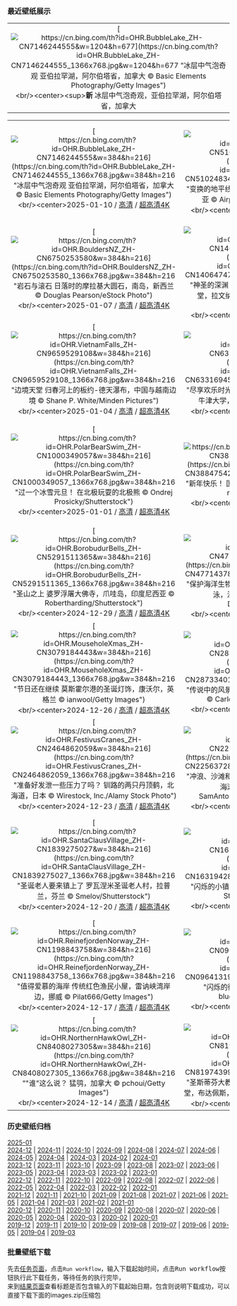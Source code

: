 ### 最近壁纸展示
||
|:---:|
|[![https://cn.bing.com/th?id=OHR.BubbleLake_ZH-CN7146244555&w=1204&h=677](https://cn.bing.com/th?id=OHR.BubbleLake_ZH-CN7146244555_1366x768.jpg&w=1204&h=677 "冰层中气泡奇观&#10;亚伯拉罕湖，阿尔伯塔省，加拿大&#10;© Basic Elements Photography/Getty Images")](https://cn.bing.com/search?q=%e9%98%bf%e5%b0%94%e4%bc%af%e5%a1%94%e7%9c%81%e4%ba%9a%e4%bc%af%e6%8b%89%e7%bd%95%e6%b9%96&form=hpcapt&mkt=zh-cn&filters=HpDate:"20250109_1600")<br/><center><sup>**新**</sup>&nbsp;冰层中气泡奇观，亚伯拉罕湖，阿尔伯塔省，加拿大<center/>|

||||
|:---:|:---:|:---:|
|[![https://cn.bing.com/th?id=OHR.BubbleLake_ZH-CN7146244555&w=384&h=216](https://cn.bing.com/th?id=OHR.BubbleLake_ZH-CN7146244555_1366x768.jpg&w=384&h=216 "冰层中气泡奇观&#10;亚伯拉罕湖，阿尔伯塔省，加拿大&#10;© Basic Elements Photography/Getty Images")](https://cn.bing.com/search?q=%e9%98%bf%e5%b0%94%e4%bc%af%e5%a1%94%e7%9c%81%e4%ba%9a%e4%bc%af%e6%8b%89%e7%bd%95%e6%b9%96&form=hpcapt&mkt=zh-cn&filters=HpDate:"20250109_1600")<br/><center>2025-01-10 / [高清](https://cn.bing.com/th?id=OHR.BubbleLake_ZH-CN7146244555_1920x1200.jpg&w=1920&h=1200) / [超高清4K](https://cn.bing.com/th?id=OHR.BubbleLake_ZH-CN7146244555_UHD.jpg&w=3840&h=2160)<center/>|[![https://cn.bing.com/th?id=OHR.NamibiaDunes_ZH-CN5102483490&w=384&h=216](https://cn.bing.com/th?id=OHR.NamibiaDunes_ZH-CN5102483490_1366x768.jpg&w=384&h=216 "变换的地平线&#10;苏丝斯黎沙丘，纳米布沙漠，纳米比亚&#10;© Airpano/Amazing Aerial Agency")](https://cn.bing.com/search?q=%e7%ba%b3%e7%b1%b3%e5%b8%83%e6%b2%99%e6%bc%a0&form=hpcapt&mkt=zh-cn&filters=HpDate:"20250108_1600")<br/><center>2025-01-09 / [高清](https://cn.bing.com/th?id=OHR.NamibiaDunes_ZH-CN5102483490_1920x1200.jpg&w=1920&h=1200) / [超高清4K](https://cn.bing.com/th?id=OHR.NamibiaDunes_ZH-CN5102483490_UHD.jpg&w=3840&h=2160)<center/>|[![https://cn.bing.com/th?id=OHR.GreatWallStairs_ZH-CN4045949792&w=384&h=216](https://cn.bing.com/th?id=OHR.GreatWallStairs_ZH-CN4045949792_1366x768.jpg&w=384&h=216 "银装素裹，巍峨壮丽&#10;被雪覆盖的长城，中国&#10;© View Stock/Alamy Stock Photo")](https://cn.bing.com/search?q=%e4%b8%ad%e5%9b%bd%e9%95%bf%e5%9f%8e&form=hpcapt&mkt=zh-cn&filters=HpDate:"20250107_1600")<br/><center>2025-01-08 / [高清](https://cn.bing.com/th?id=OHR.GreatWallStairs_ZH-CN4045949792_1920x1200.jpg&w=1920&h=1200) / [超高清4K](https://cn.bing.com/th?id=OHR.GreatWallStairs_ZH-CN4045949792_UHD.jpg&w=3840&h=2160)<center/>|
|[![https://cn.bing.com/th?id=OHR.BouldersNZ_ZH-CN6750253580&w=384&h=216](https://cn.bing.com/th?id=OHR.BouldersNZ_ZH-CN6750253580_1366x768.jpg&w=384&h=216 "岩石与滚石&#10;日落时的摩拉基大圆石，南岛，新西兰&#10;© Douglas Pearson/eStock Photo")](https://cn.bing.com/search?q=%e6%91%a9%e6%8b%89%e5%9f%ba%e5%a4%a7%e5%9c%86%e7%9f%b3&form=hpcapt&mkt=zh-cn&filters=HpDate:"20250106_1600")<br/><center>2025-01-07 / [高清](https://cn.bing.com/th?id=OHR.BouldersNZ_ZH-CN6750253580_1920x1200.jpg&w=1920&h=1200) / [超高清4K](https://cn.bing.com/th?id=OHR.BouldersNZ_ZH-CN6750253580_UHD.jpg&w=3840&h=2160)<center/>|[![https://cn.bing.com/th?id=OHR.RavennaBasilica_ZH-CN1406474730&w=384&h=216](https://cn.bing.com/th?id=OHR.RavennaBasilica_ZH-CN1406474730_1366x768.jpg&w=384&h=216 "神圣的深渊&#10;被水淹没的地下室，圣弗朗西斯大教堂，拉文纳，意大利&#10;© Andrea Pucci/Getty Images")](https://cn.bing.com/search?q=%e6%84%8f%e5%a4%a7%e5%88%a9%e6%8b%89%e6%96%87%e7%ba%b3&form=hpcapt&mkt=zh-cn&filters=HpDate:"20250105_1600")<br/><center>2025-01-06 / [高清](https://cn.bing.com/th?id=OHR.RavennaBasilica_ZH-CN1406474730_1920x1200.jpg&w=1920&h=1200) / [超高清4K](https://cn.bing.com/th?id=OHR.RavennaBasilica_ZH-CN1406474730_UHD.jpg&w=3840&h=2160)<center/>|[![https://cn.bing.com/th?id=OHR.PlumParakeet_ZH-CN0311942558&w=384&h=216](https://cn.bing.com/th?id=OHR.PlumParakeet_ZH-CN0311942558_1366x768.jpg&w=384&h=216 "树梢上的焦点&#10;希莫加的紫红头鹦鹉，卡纳塔克邦，印度&#10;© Hira Punjabi/Alamy Stock Photo")](https://cn.bing.com/search?q=%e7%b4%ab%e7%ba%a2%e5%a4%b4%e9%b9%a6%e9%b9%89&form=hpcapt&mkt=zh-cn&filters=HpDate:"20250104_1600")<br/><center>2025-01-05 / [高清](https://cn.bing.com/th?id=OHR.PlumParakeet_ZH-CN0311942558_1920x1200.jpg&w=1920&h=1200) / [超高清4K](https://cn.bing.com/th?id=OHR.PlumParakeet_ZH-CN0311942558_UHD.jpg&w=3840&h=2160)<center/>|
|[![https://cn.bing.com/th?id=OHR.VietnamFalls_ZH-CN9659529108&w=384&h=216](https://cn.bing.com/th?id=OHR.VietnamFalls_ZH-CN9659529108_1366x768.jpg&w=384&h=216 "边境天堂&#10;归春河上的板约-德天瀑布，中国与越南边境&#10;© Shane P. White/Minden Pictures")](https://cn.bing.com/search?q=%e6%9d%bf%e7%ba%a6-%e5%be%b7%e5%a4%a9%e7%80%91%e5%b8%83&form=hpcapt&mkt=zh-cn&filters=HpDate:"20250103_1600")<br/><center>2025-01-04 / [高清](https://cn.bing.com/th?id=OHR.VietnamFalls_ZH-CN9659529108_1920x1200.jpg&w=1920&h=1200) / [超高清4K](https://cn.bing.com/th?id=OHR.VietnamFalls_ZH-CN9659529108_UHD.jpg&w=3840&h=2160)<center/>|[![https://cn.bing.com/th?id=OHR.TolkienOxford_ZH-CN6331694590&w=384&h=216](https://cn.bing.com/th?id=OHR.TolkienOxford_ZH-CN6331694590_1366x768.jpg&w=384&h=216 "尽享欢乐时光&#10;英国拉德克里夫图书馆和万灵学院，牛津大学，英格兰&#10;© atiger/Shutterstock")](https://cn.bing.com/search?q=JRR+%e6%89%98%e5%b0%94%e9%87%91&form=hpcapt&mkt=zh-cn&filters=HpDate:"20250102_1600")<br/><center>2025-01-03 / [高清](https://cn.bing.com/th?id=OHR.TolkienOxford_ZH-CN6331694590_1920x1200.jpg&w=1920&h=1200) / [超高清4K](https://cn.bing.com/th?id=OHR.TolkienOxford_ZH-CN6331694590_UHD.jpg&w=3840&h=2160)<center/>|[![https://cn.bing.com/th?id=OHR.ArdezSwitzerland_ZH-CN5605305240&w=384&h=216](https://cn.bing.com/th?id=OHR.ArdezSwitzerland_ZH-CN5605305240_1366x768.jpg&w=384&h=216 "熠熠生辉的村庄&#10;阿尔德兹村上空的星轨，格劳宾登州，瑞士&#10;© Roberto Moiola/Getty Images")](https://cn.bing.com/search?q=%e7%91%9e%e5%a3%ab%e9%98%bf%e5%b0%94%e5%be%b7%e5%85%b9&form=hpcapt&mkt=zh-cn&filters=HpDate:"20250101_1600")<br/><center>2025-01-02 / [高清](https://cn.bing.com/th?id=OHR.ArdezSwitzerland_ZH-CN5605305240_1920x1200.jpg&w=1920&h=1200) / [超高清4K](https://cn.bing.com/th?id=OHR.ArdezSwitzerland_ZH-CN5605305240_UHD.jpg&w=3840&h=2160)<center/>|
|[![https://cn.bing.com/th?id=OHR.PolarBearSwim_ZH-CN1000349057&w=384&h=216](https://cn.bing.com/th?id=OHR.PolarBearSwim_ZH-CN1000349057_1366x768.jpg&w=384&h=216 "过一个冰雪元旦！&#10;在北极玩耍的北极熊&#10;© Ondrej Prosicky/Shutterstock")](https://cn.bing.com/search?q=%e5%85%83%e6%97%a6&form=hpcapt&mkt=zh-cn&filters=HpDate:"20241231_1600")<br/><center>2025-01-01 / [高清](https://cn.bing.com/th?id=OHR.PolarBearSwim_ZH-CN1000349057_1920x1200.jpg&w=1920&h=1200) / [超高清4K](https://cn.bing.com/th?id=OHR.PolarBearSwim_ZH-CN1000349057_UHD.jpg&w=3840&h=2160)<center/>|[![https://cn.bing.com/th?id=OHR.CANYE24_ZH-CN3884754296&w=384&h=216](https://cn.bing.com/th?id=OHR.CANYE24_ZH-CN3884754296_1366x768.jpg&w=384&h=216 "新年快乐！&#10;国会山上空的烟花，渥太华，加拿大&#10;© naibank/Getty Images")](https://cn.bing.com/search?q=%e6%b8%a5%e5%a4%aa%e5%8d%8e%e5%9b%bd%e4%bc%9a%e5%b1%b1&form=hpcapt&mkt=zh-cn&filters=HpDate:"20241230_1600")<br/><center>2024-12-31 / [高清](https://cn.bing.com/th?id=OHR.CANYE24_ZH-CN3884754296_1920x1200.jpg&w=1920&h=1200) / [超高清4K](https://cn.bing.com/th?id=OHR.CANYE24_ZH-CN3884754296_UHD.jpg&w=3840&h=2160)<center/>|[![https://cn.bing.com/th?id=OHR.MountFieldNP_ZH-CN6004420782&w=384&h=216](https://cn.bing.com/th?id=OHR.MountFieldNP_ZH-CN6004420782_1366x768.jpg&w=384&h=216 "四季皆美的公园&#10;多布森湖附近的塔斯马尼亚雪胶和班达尼植物，费尔德山国家公园，塔斯马尼亚，澳大利亚&#10;© Whitworth Images/Getty Images")](https://cn.bing.com/search?q=%e8%b4%b9%e5%b0%94%e5%be%b7%e5%b1%b1%e5%9b%bd%e5%ae%b6%e5%85%ac%e5%9b%ad&form=hpcapt&mkt=zh-cn&filters=HpDate:"20241229_1600")<br/><center>2024-12-30 / [高清](https://cn.bing.com/th?id=OHR.MountFieldNP_ZH-CN6004420782_1920x1200.jpg&w=1920&h=1200) / [超高清4K](https://cn.bing.com/th?id=OHR.MountFieldNP_ZH-CN6004420782_UHD.jpg&w=3840&h=2160)<center/>|
|[![https://cn.bing.com/th?id=OHR.BorobudurBells_ZH-CN5291511365&w=384&h=216](https://cn.bing.com/th?id=OHR.BorobudurBells_ZH-CN5291511365_1366x768.jpg&w=384&h=216 "圣山之上&#10;婆罗浮屠大佛寺，爪哇岛，印度尼西亚&#10;© Robertharding/Shutterstock")](https://cn.bing.com/search?q=%e5%a9%86%e7%bd%97%e6%b5%ae%e5%b1%a0%e5%a4%a7%e4%bd%9b%e5%af%ba&form=hpcapt&mkt=zh-cn&filters=HpDate:"20241228_1600")<br/><center>2024-12-29 / [高清](https://cn.bing.com/th?id=OHR.BorobudurBells_ZH-CN5291511365_1920x1200.jpg&w=1920&h=1200) / [超高清4K](https://cn.bing.com/th?id=OHR.BorobudurBells_ZH-CN5291511365_UHD.jpg&w=3840&h=2160)<center/>|[![https://cn.bing.com/th?id=OHR.CoralTurtle_ZH-CN4771437860&w=384&h=216](https://cn.bing.com/th?id=OHR.CoralTurtle_ZH-CN4771437860_1366x768.jpg&w=384&h=216 "保护海洋生物——绿海龟&#10;一只绿海龟在太平洋中游泳，法国海外属地新喀里多尼亚&#10;© Damsea/Shutterstock")](https://cn.bing.com/search?q=%e7%bb%bf%e6%b5%b7%e9%be%9f&form=hpcapt&mkt=zh-cn&filters=HpDate:"20241227_1600")<br/><center>2024-12-28 / [高清](https://cn.bing.com/th?id=OHR.CoralTurtle_ZH-CN4771437860_1920x1200.jpg&w=1920&h=1200) / [超高清4K](https://cn.bing.com/th?id=OHR.CoralTurtle_ZH-CN4771437860_UHD.jpg&w=3840&h=2160)<center/>|[![https://cn.bing.com/th?id=OHR.LakeBledSnow_ZH-CN4118056813&w=384&h=216](https://cn.bing.com/th?id=OHR.LakeBledSnow_ZH-CN4118056813_1366x768.jpg&w=384&h=216 "冰雪倒影和积雪覆盖的群峰&#10;布莱德湖，斯洛文尼亚&#10;© Kesu01/Getty Images")](https://cn.bing.com/search?q=%e6%96%af%e6%b4%9b%e6%96%87%e5%b0%bc%e4%ba%9a%e5%b8%83%e8%8e%b1%e5%be%b7%e6%b9%96&form=hpcapt&mkt=zh-cn&filters=HpDate:"20241226_1600")<br/><center>2024-12-27 / [高清](https://cn.bing.com/th?id=OHR.LakeBledSnow_ZH-CN4118056813_1920x1200.jpg&w=1920&h=1200) / [超高清4K](https://cn.bing.com/th?id=OHR.LakeBledSnow_ZH-CN4118056813_UHD.jpg&w=3840&h=2160)<center/>|
|[![https://cn.bing.com/th?id=OHR.MouseholeXmas_ZH-CN3079184443&w=384&h=216](https://cn.bing.com/th?id=OHR.MouseholeXmas_ZH-CN3079184443_1366x768.jpg&w=384&h=216 "节日还在继续&#10;莫斯霍尔港的圣诞灯饰，康沃尔，英格兰&#10;© ianwool/Getty Images")](https://cn.bing.com/search?q=%e8%8a%82%e7%a4%bc%e6%97%a5&form=hpcapt&mkt=zh-cn&filters=HpDate:"20241225_1600")<br/><center>2024-12-26 / [高清](https://cn.bing.com/th?id=OHR.MouseholeXmas_ZH-CN3079184443_1920x1200.jpg&w=1920&h=1200) / [超高清4K](https://cn.bing.com/th?id=OHR.MouseholeXmas_ZH-CN3079184443_UHD.jpg&w=3840&h=2160)<center/>|[![https://cn.bing.com/th?id=OHR.CovadongaWinter_ZH-CN2873340163&w=384&h=216](https://cn.bing.com/th?id=OHR.CovadongaWinter_ZH-CN2873340163_1366x768.jpg&w=384&h=216 "传说中的风景&#10;科瓦东加湖，阿斯图里亚斯，西班牙&#10;© Carlos Fernandez/Getty Images")](https://cn.bing.com/search?q=%e7%a7%91%e7%93%a6%e4%b8%9c%e5%8a%a0%e5%8e%86%e5%8f%b2&form=hpcapt&mkt=zh-cn&filters=HpDate:"20241224_1600")<br/><center>2024-12-25 / [高清](https://cn.bing.com/th?id=OHR.CovadongaWinter_ZH-CN2873340163_1920x1200.jpg&w=1920&h=1200) / [超高清4K](https://cn.bing.com/th?id=OHR.CovadongaWinter_ZH-CN2873340163_UHD.jpg&w=3840&h=2160)<center/>|[![https://cn.bing.com/th?id=OHR.SantaSnowglobe_ZH-CN2671421527&w=384&h=216](https://cn.bing.com/th?id=OHR.SantaSnowglobe_ZH-CN2671421527_1366x768.jpg&w=384&h=216 "祝你圣诞快乐！&#10;德国圣诞市场&#10;© Cyril Gosselin/Getty Images")](https://cn.bing.com/search?q=%e5%b9%b3%e5%ae%89%e5%a4%9c&form=hpcapt&mkt=zh-cn&filters=HpDate:"20241223_1600")<br/><center>2024-12-24 / [高清](https://cn.bing.com/th?id=OHR.SantaSnowglobe_ZH-CN2671421527_1920x1200.jpg&w=1920&h=1200) / [超高清4K](https://cn.bing.com/th?id=OHR.SantaSnowglobe_ZH-CN2671421527_UHD.jpg&w=3840&h=2160)<center/>|
|[![https://cn.bing.com/th?id=OHR.FestivusCranes_ZH-CN2464862059&w=384&h=216](https://cn.bing.com/th?id=OHR.FestivusCranes_ZH-CN2464862059_1366x768.jpg&w=384&h=216 "准备好发泄一些压力了吗？&#10;钏路的两只丹顶鹤，北海道，日本&#10;© Wirestock, Inc./Alamy Stock Photo")](https://cn.bing.com/search?q=%e4%b8%b9%e9%a1%b6%e9%b9%a4&form=hpcapt&mkt=zh-cn&filters=HpDate:"20241222_1600")<br/><center>2024-12-23 / [高清](https://cn.bing.com/th?id=OHR.FestivusCranes_ZH-CN2464862059_1920x1200.jpg&w=1920&h=1200) / [超高清4K](https://cn.bing.com/th?id=OHR.FestivusCranes_ZH-CN2464862059_UHD.jpg&w=3840&h=2160)<center/>|[![https://cn.bing.com/th?id=OHR.CrystalPier_ZH-CN2256372880&w=384&h=216](https://cn.bing.com/th?id=OHR.CrystalPier_ZH-CN2256372880_1366x768.jpg&w=384&h=216 "冲浪、沙滩和圣诞老人&#10;水晶码头的圣诞树，太平洋海滩，加利福尼亚州，美国&#10;© SamAntonioPhotography/Getty Images")](https://cn.bing.com/search?q=%e5%8a%a0%e5%88%a9%e7%a6%8f%e5%b0%bc%e4%ba%9a%e5%b7%9e%e5%9c%a3%e5%9c%b0%e4%ba%9a%e5%93%a5&form=hpcapt&mkt=zh-cn&filters=HpDate:"20241221_1600")<br/><center>2024-12-22 / [高清](https://cn.bing.com/th?id=OHR.CrystalPier_ZH-CN2256372880_1920x1200.jpg&w=1920&h=1200) / [超高清4K](https://cn.bing.com/th?id=OHR.CrystalPier_ZH-CN2256372880_UHD.jpg&w=3840&h=2160)<center/>|[![https://cn.bing.com/th?id=OHR.WinterSolstice2024_ZH-CN2045153949&w=384&h=216](https://cn.bing.com/th?id=OHR.WinterSolstice2024_ZH-CN2045153949_1366x768.jpg&w=384&h=216 "极致的冬日景色&#10;满拉水库的雪景，日喀则，中国西藏自治区&#10;© Zhang Zhenqi/VCG via Getty Images")](https://cn.bing.com/search?q=%e5%86%ac%e8%87%b3&form=hpcapt&mkt=zh-cn&filters=HpDate:"20241220_1600")<br/><center>2024-12-21 / [高清](https://cn.bing.com/th?id=OHR.WinterSolstice2024_ZH-CN2045153949_1920x1200.jpg&w=1920&h=1200) / [超高清4K](https://cn.bing.com/th?id=OHR.WinterSolstice2024_ZH-CN2045153949_UHD.jpg&w=3840&h=2160)<center/>|
|[![https://cn.bing.com/th?id=OHR.SantaClausVillage_ZH-CN1839275027&w=384&h=216](https://cn.bing.com/th?id=OHR.SantaClausVillage_ZH-CN1839275027_1366x768.jpg&w=384&h=216 "圣诞老人要来镇上了&#10;罗瓦涅米圣诞老人村，拉普兰，芬兰&#10;© Smelov/Shutterstock")](https://cn.bing.com/search?q=%e7%bd%97%e7%93%a6%e6%b6%85%e7%b1%b3&form=hpcapt&mkt=zh-cn&filters=HpDate:"20241219_1600")<br/><center>2024-12-20 / [高清](https://cn.bing.com/th?id=OHR.SantaClausVillage_ZH-CN1839275027_1920x1200.jpg&w=1920&h=1200) / [超高清4K](https://cn.bing.com/th?id=OHR.SantaClausVillage_ZH-CN1839275027_UHD.jpg&w=3840&h=2160)<center/>|[![https://cn.bing.com/th?id=OHR.SibiuRomania_ZH-CN1631942857&w=384&h=216](https://cn.bing.com/th?id=OHR.SibiuRomania_ZH-CN1631942857_1366x768.jpg&w=384&h=216 "闪烁的小镇&#10;锡比乌圣诞市场，罗马尼亚&#10;© Calin Stan/Alamy Stock Photo")](https://cn.bing.com/search?q=%e9%94%a1%e6%af%94%e4%b9%8c&form=hpcapt&mkt=zh-cn&filters=HpDate:"20241218_1600")<br/><center>2024-12-19 / [高清](https://cn.bing.com/th?id=OHR.SibiuRomania_ZH-CN1631942857_1920x1200.jpg&w=1920&h=1200) / [超高清4K](https://cn.bing.com/th?id=OHR.SibiuRomania_ZH-CN1631942857_UHD.jpg&w=3840&h=2160)<center/>|[![https://cn.bing.com/th?id=OHR.MorningElephants_ZH-CN1418579765&w=384&h=216](https://cn.bing.com/th?id=OHR.MorningElephants_ZH-CN1418579765_1366x768.jpg&w=384&h=216 "壮观的象群队伍&#10;印度吉姆科比特国家公园的大象，印度&#10;© ABHILASH VISWA PICASSO/Shutterstock")](https://cn.bing.com/search?q=%e5%90%89%e5%a7%86%e7%a7%91%e6%af%94%e7%89%b9%e5%9b%bd%e5%ae%b6%e5%85%ac%e5%9b%ad&form=hpcapt&mkt=zh-cn&filters=HpDate:"20241217_1600")<br/><center>2024-12-18 / [高清](https://cn.bing.com/th?id=OHR.MorningElephants_ZH-CN1418579765_1920x1200.jpg&w=1920&h=1200) / [超高清4K](https://cn.bing.com/th?id=OHR.MorningElephants_ZH-CN1418579765_UHD.jpg&w=3840&h=2160)<center/>|
|[![https://cn.bing.com/th?id=OHR.ReinefjordenNorway_ZH-CN1198843758&w=384&h=216](https://cn.bing.com/th?id=OHR.ReinefjordenNorway_ZH-CN1198843758_1366x768.jpg&w=384&h=216 "值得爱慕的海岸&#10;传统红色渔民小屋，雷讷峡湾岸边，挪威&#10;© Pilat666/Getty Images")](https://cn.bing.com/search?q=%e6%8c%aa%e5%a8%81%e7%bd%97%e5%bc%97%e6%95%a6%e7%be%a4%e5%b2%9b&form=hpcapt&mkt=zh-cn&filters=HpDate:"20241216_1600")<br/><center>2024-12-17 / [高清](https://cn.bing.com/th?id=OHR.ReinefjordenNorway_ZH-CN1198843758_1920x1200.jpg&w=1920&h=1200) / [超高清4K](https://cn.bing.com/th?id=OHR.ReinefjordenNorway_ZH-CN1198843758_UHD.jpg&w=3840&h=2160)<center/>|[![https://cn.bing.com/th?id=OHR.SalzburgSnow_ZH-CN0964131994&w=384&h=216](https://cn.bing.com/th?id=OHR.SalzburgSnow_ZH-CN0964131994_1366x768.jpg&w=384&h=216 "闪烁的街道和冰峰&#10;萨尔茨堡，奥地利&#10;© bluejayphoto/Getty Images")](https://cn.bing.com/search?q=%e8%90%a8%e5%b0%94%e8%8c%a8%e5%a0%a1&form=hpcapt&mkt=zh-cn&filters=HpDate:"20241215_1600")<br/><center>2024-12-16 / [高清](https://cn.bing.com/th?id=OHR.SalzburgSnow_ZH-CN0964131994_1920x1200.jpg&w=1920&h=1200) / [超高清4K](https://cn.bing.com/th?id=OHR.SalzburgSnow_ZH-CN0964131994_UHD.jpg&w=3840&h=2160)<center/>|[![https://cn.bing.com/th?id=OHR.MisurinaLake_ZH-CN0744434715&w=384&h=216](https://cn.bing.com/th?id=OHR.MisurinaLake_ZH-CN0744434715_1366x768.jpg&w=384&h=216 "泪水之湖&#10;米苏里纳湖，多洛米蒂山脉，意大利&#10;© Marco Bottigelli/Getty Images")](https://cn.bing.com/search?q=%e6%84%8f%e5%a4%a7%e5%88%a9%e7%b1%b3%e8%8b%8f%e9%87%8c%e7%ba%b3%e6%b9%96&form=hpcapt&mkt=zh-cn&filters=HpDate:"20241214_1600")<br/><center>2024-12-15 / [高清](https://cn.bing.com/th?id=OHR.MisurinaLake_ZH-CN0744434715_1920x1200.jpg&w=1920&h=1200) / [超高清4K](https://cn.bing.com/th?id=OHR.MisurinaLake_ZH-CN0744434715_UHD.jpg&w=3840&h=2160)<center/>|
|[![https://cn.bing.com/th?id=OHR.NorthernHawkOwl_ZH-CN8408027305&w=384&h=216](https://cn.bing.com/th?id=OHR.NorthernHawkOwl_ZH-CN8408027305_1366x768.jpg&w=384&h=216 "\"谁\"这么说？&#10;猛鸮，加拿大&#10;© pchoui/Getty Images")](https://cn.bing.com/search?q=%e7%8c%9b%e9%b8%ae&form=hpcapt&mkt=zh-cn&filters=HpDate:"20241213_1600")<br/><center>2024-12-14 / [高清](https://cn.bing.com/th?id=OHR.NorthernHawkOwl_ZH-CN8408027305_1920x1200.jpg&w=1920&h=1200) / [超高清4K](https://cn.bing.com/th?id=OHR.NorthernHawkOwl_ZH-CN8408027305_UHD.jpg&w=3840&h=2160)<center/>|[![https://cn.bing.com/th?id=OHR.ChristmasBudapest_ZH-CN8197439971&w=384&h=216](https://cn.bing.com/th?id=OHR.ChristmasBudapest_ZH-CN8197439971_1366x768.jpg&w=384&h=216 "圣斯蒂芬大教堂的降临节&#10;圣诞市场，圣斯蒂芬大教堂，布达佩斯，匈牙利&#10;© Calin Stan/Shutterstock")](https://cn.bing.com/search?q=%e5%b8%83%e8%be%be%e4%bd%a9%e6%96%af%e5%9c%a3%e6%96%af%e8%92%82%e8%8a%ac%e5%a4%a7%e6%95%99%e5%a0%82&form=hpcapt&mkt=zh-cn&filters=HpDate:"20241212_1600")<br/><center>2024-12-13 / [高清](https://cn.bing.com/th?id=OHR.ChristmasBudapest_ZH-CN8197439971_1920x1200.jpg&w=1920&h=1200) / [超高清4K](https://cn.bing.com/th?id=OHR.ChristmasBudapest_ZH-CN8197439971_UHD.jpg&w=3840&h=2160)<center/>|[![https://cn.bing.com/th?id=OHR.WildPoinsettia_ZH-CN9570708784&w=384&h=216](https://cn.bing.com/th?id=OHR.WildPoinsettia_ZH-CN9570708784_1366x768.jpg&w=384&h=216 "为节日做好准备&#10;一品红或圣诞花&#10;© David Hosking/NPL/Minden Pictures")](https://cn.bing.com/search?q=%e4%b8%80%e5%93%81%e7%ba%a2&form=hpcapt&mkt=zh-cn&filters=HpDate:"20241211_1600")<br/><center>2024-12-12 / [高清](https://cn.bing.com/th?id=OHR.WildPoinsettia_ZH-CN9570708784_1920x1200.jpg&w=1920&h=1200) / [超高清4K](https://cn.bing.com/th?id=OHR.WildPoinsettia_ZH-CN9570708784_UHD.jpg&w=3840&h=2160)<center/>|


### 历史壁纸归档
[2025-01](views/2025/2025-01.md)  
[2024-12](views/2024/2024-12.md) | [2024-11](views/2024/2024-11.md) | [2024-10](views/2024/2024-10.md) | [2024-09](views/2024/2024-09.md) | [2024-08](views/2024/2024-08.md) | [2024-07](views/2024/2024-07.md) | [2024-06](views/2024/2024-06.md) | [2024-05](views/2024/2024-05.md) | [2024-04](views/2024/2024-04.md) | [2024-03](views/2024/2024-03.md) | [2024-02](views/2024/2024-02.md) | [2024-01](views/2024/2024-01.md)  
[2023-12](views/2023/2023-12.md) | [2023-11](views/2023/2023-11.md) | [2023-10](views/2023/2023-10.md) | [2023-09](views/2023/2023-09.md) | [2023-08](views/2023/2023-08.md) | [2023-07](views/2023/2023-07.md) | [2023-06](views/2023/2023-06.md) | [2023-05](views/2023/2023-05.md) | [2023-04](views/2023/2023-04.md) | [2023-03](views/2023/2023-03.md) | [2023-02](views/2023/2023-02.md) | [2023-01](views/2023/2023-01.md)  
[2022-12](views/2022/2022-12.md) | [2022-11](views/2022/2022-11.md) | [2022-10](views/2022/2022-10.md) | [2022-09](views/2022/2022-09.md) | [2022-08](views/2022/2022-08.md) | [2022-07](views/2022/2022-07.md) | [2022-06](views/2022/2022-06.md) | [2022-05](views/2022/2022-05.md) | [2022-04](views/2022/2022-04.md) | [2022-03](views/2022/2022-03.md) | [2022-02](views/2022/2022-02.md) | [2022-01](views/2022/2022-01.md)  
[2021-12](views/2021/2021-12.md) | [2021-11](views/2021/2021-11.md) | [2021-10](views/2021/2021-10.md) | [2021-09](views/2021/2021-09.md) | [2021-08](views/2021/2021-08.md) | [2021-07](views/2021/2021-07.md) | [2021-06](views/2021/2021-06.md) | [2021-05](views/2021/2021-05.md) | [2021-04](views/2021/2021-04.md) | [2021-03](views/2021/2021-03.md) | [2021-02](views/2021/2021-02.md) | [2021-01](views/2021/2021-01.md)  
[2020-12](views/2020/2020-12.md) | [2020-11](views/2020/2020-11.md) | [2020-10](views/2020/2020-10.md) | [2020-09](views/2020/2020-09.md) | [2020-08](views/2020/2020-08.md) | [2020-07](views/2020/2020-07.md) | [2020-06](views/2020/2020-06.md) | [2020-05](views/2020/2020-05.md) | [2020-04](views/2020/2020-04.md) | [2020-03](views/2020/2020-03.md) | [2020-02](views/2020/2020-02.md) | [2020-01](views/2020/2020-01.md)  
[2019-12](views/2019/2019-12.md) | [2019-11](views/2019/2019-11.md) | [2019-10](views/2019/2019-10.md) | [2019-09](views/2019/2019-09.md) | [2019-08](views/2019/2019-08.md) | [2019-07](views/2019/2019-07.md) | [2019-06](views/2019/2019-06.md) | [2019-05](views/2019/2019-05.md) | [2019-04](views/2019/2019-04.md) | [2019-03](views/2019/2019-03.md)


### 批量壁纸下载
先去[任务页面](https://github.com/wefashe/image-save/actions/workflows/mydown.yml)，点击`Run workflow`，输入下载起始时间，点击<kbd>Run workflow</kbd>按钮执行此下载任务，等待任务的执行完毕，  
来到[结果页面](https://github.com/wefashe/image-save/releases/tag/down_zip_tag)查看标题是否包含输入的下载起始日期，包含则说明下载成功，可以直接下载下面的images.zip压缩包  
